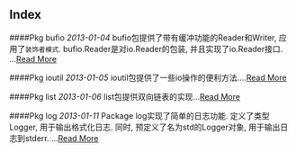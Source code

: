 Index
-----

####Pkg bufio
*2013-01-04*
bufio包提供了带有缓冲功能的Reader和Writer, 应用了`装饰者模式`.  bufio.Reader是对io.Reader的包装, 并且实现了io.Reader接口.  ...[Read More](golang/Pkg-bufio.md)

####Pkg ioutil
*2013-01-05*
ioutil包提供了一些io操作的便利方法....[Read More](golang/Pkg-ioutil.md)

####Pkg list
*2013-01-06*
list包提供双向链表的实现...[Read More](golang/Pkg-list.md)

####Pkg log
*2013-01-11*
Package log实现了简单的日志功能. 定义了类型Logger, 用于输出格式化日志.  同时, 预定义了名为std的Logger对象, 用于输出日志到stderr.  ...[Read More](golang/Pkg-log.md)


